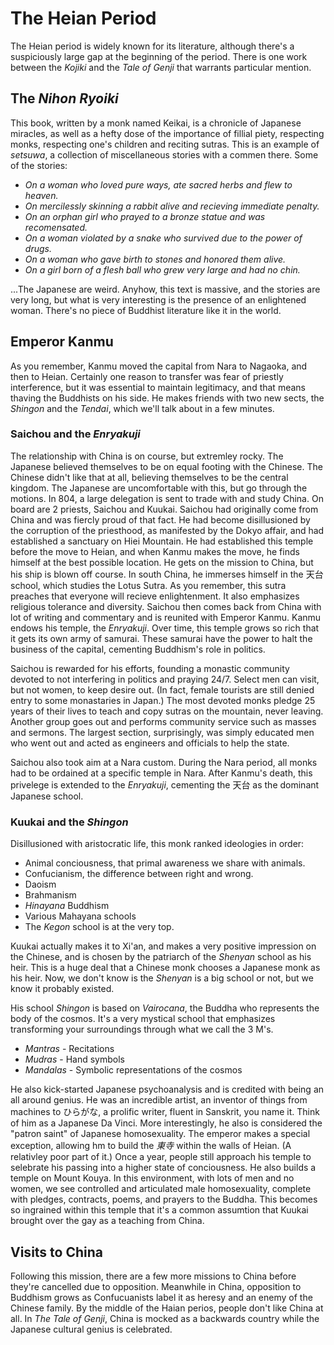 # The Heian Period

The Heian period is widely known for its literature, although there's a suspiciously large gap at the beginning of the period. There is one work between the *Kojiki* and the *Tale of Genji* that warrants particular mention.

## The *Nihon Ryoiki*

This book, written by a monk named Keikai, is a chronicle of Japanese miracles, as well as a hefty dose of the importance of fillial piety, respecting monks, respecting one's children and reciting sutras. This is an example of *setsuwa*, a collection of miscellaneous stories with a commen there. Some of the stories:

* *On a woman who loved pure ways, ate sacred herbs and flew to heaven.*
* *On mercilessly skinning a rabbit alive and recieving immediate penalty.*
* *On an orphan girl who prayed to a bronze statue and was recomensated.*
* *On a woman violated by a snake who survived due to the power of drugs.*
* *On a woman who gave birth to stones and honored them alive.*
* *On a girl born of a flesh ball who grew very large and had no chin.*

...The Japanese are weird. Anyhow, this text is massive, and the stories are very long, but what is very interesting is the presence of an enlightened woman. There's no piece of Buddhist literature like it in the world.

## Emperor Kanmu

As you remember, Kanmu moved the capital from Nara to Nagaoka, and then to Heian. Certainly one reason to transfer was fear of priestly interference, but it was essential to maintain legitimacy, and that means thaving the Buddhists on his side. He makes friends with two new sects, the *Shingon* and the *Tendai*, which we'll talk about in a few minutes.

### Saichou and the *Enryakuji*

The relationship with China is on course, but extremley rocky. The Japanese believed themselves to be on equal footing with the Chinese. The Chinese didn't like that at all, believing themselves to be the central kingdom. The Japanese are uncomfortable with this, but go through the motions. In 804, a large delegation is sent to trade with and study China. On board are 2 priests, Saichou and Kuukai. Saichou had originally come from China and was fiercly proud of that fact. He had become disillusioned by the corruption of the priesthood, as manifested by the Dokyo affair, and had established a sanctuary on Hiei Mountain. He had established this temple before the move to Heian, and when Kanmu makes the move, he finds himself at the best possible location. He gets on the mission to China, but his ship is blown off course. In south China, he immerses himself in the 天台 school, which studies the Lotus Sutra. As you remember, this sutra preaches that everyone will recieve enlightenment. It also emphasizes religious tolerance and diversity. Saichou then comes back from China with lot of writing and commentary and is reunited with Emperor Kanmu. Kanmu endows his temple, the *Enryakuji*. Over time, this temple grows so rich that it gets its own army of samurai. These samurai have the power to halt the business of the capital, cementing Buddhism's role in politics.

Saichou is rewarded for his efforts, founding a monastic community devoted to not interfering in politics and praying 24/7. Select men can visit, but not women, to keep desire out. (In fact, female tourists are still denied entry to some monastaries in Japan.) The most devoted monks pledge 25 years of their lives to teach and copy sutras on the mountain, never leaving. Another group goes out and performs community service such as masses and sermons. The largest section, surprisingly, was simply educated men who went out and acted as engineers and officials to help the state.

Saichou also took aim at a Nara custom. During the Nara period, all monks had to be ordained at a specific temple in Nara. After Kanmu's death, this privelege is extended to the *Enryakuji*, cementing the 天台 as the dominant Japanese school.

### Kuukai and the *Shingon*

Disillusioned with aristocratic life, this monk ranked ideologies in order:

* Animal conciousness, that primal awareness we share with animals.
* Confucianism, the difference between right and wrong.
* Daoism
* Brahmanism
* *Hinayana* Buddhism
* Various Mahayana schools
* The *Kegon* school is at the very top.

Kuukai actually makes it to Xi'an, and makes a very positive impression on the Chinese, and is chosen by the patriarch of the *Shenyan* school as his heir. This is a huge deal that a Chinese monk chooses a Japanese monk as his heir. Now, we don't know is the *Shenyan* is a big school or not, but we know it probably existed.

His school *Shingon* is based on *Vairocana*, the Buddha who represents the body of the cosmos. It's a very mystical school that emphasizes transforming your surroundings through what we call the 3 M's.

* *Mantras* - Recitations
* *Mudras* - Hand symbols
* *Mandalas* - Symbolic representations of the cosmos

He also kick-started Japanese psychoanalysis and is credited with being an all around genius. He was an incredible artist, an inventor of things from machines to ひらがな, a prolific writer, fluent in Sanskrit, you name it. Think of him as a Japanese Da Vinci. More interestingly, he also is considered the "patron saint" of Japanese homosexuality. The emperor makes a special exception, allowing hm to build the *東寺* within the walls of Heian. (A relativley poor part of it.) Once a year, people still approach his temple to selebrate his passing into a higher state of conciousness. He also builds a temple on Mount Kouya. In this environment, with lots of men and no women, we see controlled and articulated male homosexuality, complete with pledges, contracts, poems, and prayers to the Buddha. This becomes so ingrained within this temple that it's a common assumtion that Kuukai brought over the gay as a teaching from China.

## Visits to China

Following this mission, there are a few more missions to China before they're cancelled due to opposition. Meanwhile in China, opposition to Buddhism grows as Confucuanists label it as heresy and an enemy of the Chinese family. By the middle of the Haian perios, people don't like China at all. In *The Tale of Genji*, China is mocked as a backwards country while the Japanese cultural genius is celebrated.
